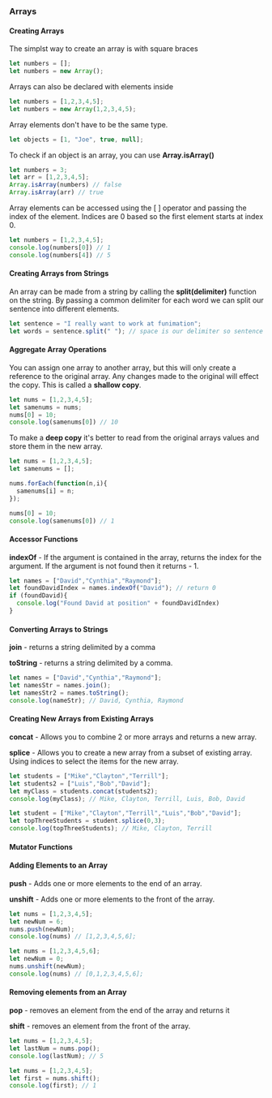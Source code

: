 ### Arrays

#### Creating Arrays

The simplst way to create an array is with square braces

```js
let numbers = [];
let numbers = new Array();
```

Arrays can also be declared with elements inside

```js
let numbers = [1,2,3,4,5];
let numbers = new Array(1,2,3,4,5);
```

Array elements don't have to be the same type.

```js
let objects = [1, "Joe", true, null];
```

To check if an object is an array, you can use **Array.isArray()**

```js
let numbers = 3;
let arr = [1,2,3,4,5];
Array.isArray(numbers) // false
Array.isArray(arr) // true
```

Array elements can be accessed using the [ ] operator and passing the index of the element. Indices are 0 based so the first element starts at index 0.

```js
let numbers = [1,2,3,4,5];
console.log(numbers[0]) // 1
console.log(numbers[4]) // 5
```

#### Creating Arrays from Strings

An array can be made from a string by calling the **split(delimiter)** function on the string. By passing a common delimiter for each word we can split our sentence into different elements.

```js
let sentence = "I really want to work at funimation";
let words = sentence.split(" "); // space is our delimiter so sentence will be broken up by the spaces.
```

#### Aggregate Array Operations

You can assign one array to another array, but this will only create a reference to the original array. Any changes made to the original will effect the copy. This is called a **shallow copy**.

```js
let nums = [1,2,3,4,5];
let samenums = nums;
nums[0] = 10;
console.log(samenums[0]) // 10
```

To make a **deep copy** it's better to read from the original arrays values and store them in the new array.

```js
let nums = [1,2,3,4,5];
let samenums = [];

nums.forEach(function(n,i){
  samenums[i] = n;
});

nums[0] = 10;
console.log(samenums[0]) // 1
```

#### Accessor Functions

**indexOf** - If the argument is contained in the array, returns the index for the argument. If the argument is not found then it returns - 1.

```js
let names = ["David","Cynthia","Raymond"];
let foundDavidIndex = names.indexOf("David"); // return 0
if (foundDavid){
  console.log("Found David at position" + foundDavidIndex)
}
```

#### Converting Arrays to Strings

**join** - returns a string delimited by a comma

**toString** - returns a string delimited by a comma.

```js
let names = ["David","Cynthia","Raymond"];
let namesStr = names.join();
let namesStr2 = names.toString();
console.log(nameStr); // David, Cynthia, Raymond
```

#### Creating New Arrays from Existing Arrays

**concat** - Allows you to combine 2 or more arrays and returns a new array.

**splice** - Allows you to create a new array from a subset of existing array. Using indices to select the items for the new array.

```js
let students = ["Mike","Clayton","Terrill"];
let students2 = ["Luis","Bob","David"];
let myClass = students.concat(students2);
console.log(myClass); // Mike, Clayton, Terrill, Luis, Bob, David
```

```js
let student = ["Mike","Clayton","Terrill","Luis","Bob","David"];
let topThreeStudents = student.splice(0,3);
console.log(topThreeStudents); // Mike, Clayton, Terrill
```

#### Mutator Functions

#### Adding Elements to an Array

**push** - Adds one or more elements to the end of an array.

**unshift** - Adds one or more elements to the front of the array.

```js
let nums = [1,2,3,4,5];
let newNum = 6;
nums.push(newNum);
console.log(nums) // [1,2,3,4,5,6];
```

```js
let nums = [1,2,3,4,5,6];
let newNum = 0;
nums.unshift(newNum);
console.log(nums) // [0,1,2,3,4,5,6];
```

#### Removing elements from an Array

**pop** - removes an element from the end of the array and returns it

**shift** - removes an element from the front of the array.

```js
let nums = [1,2,3,4,5];
let lastNum = nums.pop();
console.log(lastNum); // 5
```

```js
let nums = [1,2,3,4,5];
let first = nums.shift();
console.log(first); // 1
```



